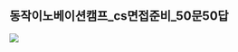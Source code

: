 <h2>동작이노베이션캠프_cs면접준비_50문50답</h2>
<img src = "https://user-images.githubusercontent.com/109025674/195261673-6ef4ba7f-e778-4c50-bd3c-8715ef100ad3.png">
